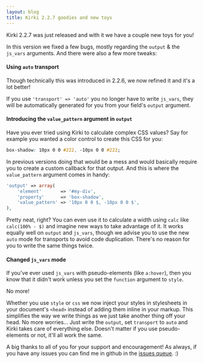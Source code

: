 ```yaml
---
layout: blog
title: Kirki 2.2.7 goodies and new toys
---
```


Kirki 2.2.7 was just released and with it we have a couple new toys for you!

In this version we fixed a few bugs, mostly regarding the `output` & the `js_vars` arguments. And there were also a few more tweaks:

#### Using `auto` transport

Though technically this was introduced in 2.2.6, we now refined it and it's a lot better!

If you use `'transport' => 'auto'` you no longer have to write `js_vars`, they will be automatically generated for you from your field's `output` argument.

#### Introducing the `value_pattern` argument in `output`

Have you ever tried using Kirki to calculate complex CSS values?
Say for example you wanted a color control to create this CSS for you:

```css
box-shadow: 10px 0 0 #222, -10px 0 0 #222;
```

In previous versions doing that would be a mess and would basically require you to create a custom callback for that output. And this is where the `value_pattern` argument comes in handy:

```php
'output' => array(
	'element'       => '#my-div',
	'property'      => 'box-shadow',
	'value_pattern' => '10px 0 0 $, -10px 0 0 $',
),
```

Pretty neat, right? You can even use it to calculate a width using `calc` like `calc(100% - $)` and imagine new ways to take advantage of it. It works equally well on `output` and `js_vars`, though we advise you to use the new `auto` mode for transports to avoid code duplication. There's no reason for you to write the same things twice.

#### Changed `js_vars` mode

If you've ever used `js_vars` with pseudo-elements (like `a:hover`), then you know that it didn't work unless you set the `function` argument to `style`.

No more!

Whether you use `style` or `css` we now inject your styles in stylesheets in your document's `<head>` instead of adding them inline in your markup.
This simplifies the way we write things as we just take another thing off your head. No more worries... Just write the `output`, set `transport` to `auto` and Kirki takes care of everything else. Doesn't matter if you use pseudo-elements or not, it'll all work the same.

A big thanks to all of you for your support and encouragement!
As always, if you have any issues you can find me in github in the [issues queue](https://github.com/aristath/kirki/issues). :)
